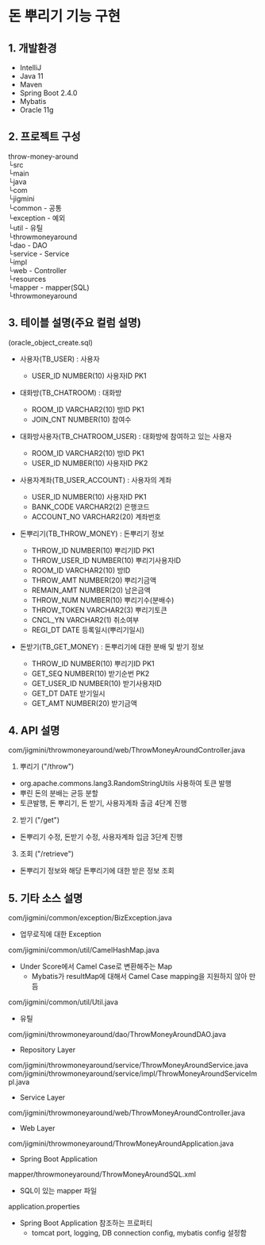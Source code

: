 # 돈 뿌리기 기능 구현

## 1. 개발환경

 - IntelliJ
 - Java 11
 - Maven
 - Spring Boot 2.4.0
 - Mybatis
 - Oracle 11g
 
## 2. 프로젝트 구성

throw-money-around</br>
         └src</br>
		   └main</br>
			  └java</br>
			     └com</br>
			  	   └jigmini</br>
				       └common           - 공통</br>
						   └exception    - 예외</br>
                           └util         - 유틸</br>
                       └throwmoneyaround</br>
                           └dao          - DAO</br>
                           └service      - Service</br>
                               └impl</br>
                           └web          - Controller</br>
              └resources</br>
                 └mapper                 - mapper(SQL)</br>
                   └throwmoneyaround</br>

## 3. 테이블 설명(주요 컬럼 설명)
(oracle_object_create.sql)

 - 사용자(TB_USER) : 사용자
    * USER_ID       NUMBER(10)   사용자ID PK1
	
 - 대화방(TB_CHATROOM) : 대화방
    + ROOM_ID       VARCHAR2(10) 방ID   PK1
	+ JOIN_CNT      NUMBER(10)   참여수
	
 - 대화방사용자(TB_CHATROOM_USER) : 대화방에 참여하고 있는 사용자
    + ROOM_ID       VARCHAR2(10) 방ID   PK1
	+ USER_ID       NUMBER(10)   사용자ID PK2
	
 - 사용자계좌(TB_USER_ACCOUNT) : 사용자의 계좌
    + USER_ID       NUMBER(10)   사용자ID PK1
	+ BANK_CODE     VARCHAR2(2)  은행코드
	+ ACCOUNT_NO    VARCHAR2(20) 계좌번호
	
 - 돈뿌리기(TB_THROW_MONEY) : 돈뿌리기 정보
    + THROW_ID      NUMBER(10)   뿌리기ID PK1
	+ THROW_USER_ID NUMBER(10)   뿌리기사용자ID
	+ ROOM_ID       VARCHAR2(10) 방ID
	+ THROW_AMT     NUMBER(20)   뿌리기금액
	+ REMAIN_AMT    NUMBER(20)   남은금액
	+ THROW_NUM     NUMBER(10)   뿌리기수(분배수)
	+ THROW_TOKEN   VARCHAR2(3)  뿌리기토큰
	+ CNCL_YN       VARCHAR2(1)  취소여부
	+ REGI_DT       DATE         등록일시(뿌리기일시)
	
 - 돈받기(TB_GET_MONEY) : 돈뿌리기에 대한 분배 및 받기 정보
    + THROW_ID      NUMBER(10)   뿌리기ID PK1
	+ GET_SEQ       NUMBER(10)   받기순번  PK2
	+ GET_USER_ID   NUMBER(10)   받기사용자ID
	+ GET_DT        DATE         받기일시
	+ GET_AMT       NUMBER(20)   받기금액
	
## 4. API 설명

com/jigmini/throwmoneyaround/web/ThrowMoneyAroundController.java

1) 뿌리기 ("/throw")
 - org.apache.commons.lang3.RandomStringUtils 사용하여 토큰 발행
 - 뿌린 돈의 분배는 균등 분할
 - 토큰발행, 돈 뿌리기, 돈 받기, 사용자계좌 출금 4단계 진행
 
2) 받기 ("/get")
 - 돈뿌리기 수정, 돈받기 수정, 사용자계좌 입금 3단계 진행
 
3) 조회 ("/retrieve")
 - 돈뿌리기 정보와 해당 돈뿌리기에 대한 받은 정보 조회
 
## 5. 기타 소스 설명

com/jigmini/common/exception/BizException.java
 - 업무로직에 대한 Exception

com/jigmini/common/util/CamelHashMap.java
 - Under Score에서 Camel Case로 변환해주는 Map
    + Mybatis가 resultMap에 대해서 Camel Case mapping을 지원하지 않아 만듬

com/jigmini/common/util/Util.java
 - 유틸
 
com/jigmini/throwmoneyaround/dao/ThrowMoneyAroundDAO.java
 - Repository Layer

com/jigmini/throwmoneyaround/service/ThrowMoneyAroundService.java
com/jigmini/throwmoneyaround/service/impl/ThrowMoneyAroundServiceImpl.java
 - Service Layer
 
com/jigmini/throwmoneyaround/web/ThrowMoneyAroundController.java
 - Web Layer

com/jigmini/throwmoneyaround/ThrowMoneyAroundApplication.java
 - Spring Boot Application
 
mapper/throwmoneyaround/ThrowMoneyAroundSQL.xml
 - SQL이 있는 mapper 파일

application.properties
 - Spring Boot Application 참조하는 프로퍼티
    + tomcat port, logging, DB connection config, mybatis config 설정함
